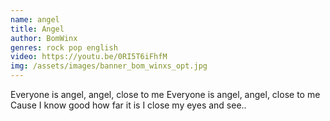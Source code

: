 ```yaml
---
name: angel
title: Angel
author: BomWinx
genres: rock pop english
video: https://youtu.be/0RI5T6iFhfM
img: /assets/images/banner_bom_winxs_opt.jpg
---
```

Everyone is angel, angel, close to me
Everyone is angel, angel, close to me
Cause I know good how far it is
I close my eyes and see..
